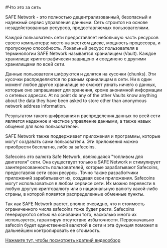 #Что это за сеть

SAFE Network - это полностью децентрализованный, безопасный и надежный сервис управления данными. Сеть строится на основе незадействованных ресурсов, предоставляемых пользователями.

Каждой пользователь сети предоставляет небольшую часть ресурсов своего компьютера: место на жестком диске, мощность процессора, и пропускную способность. Локальный ресурс пользователя в терминологии SAFE Network называется хранилищем (Vault). Каждое хранилище криптографически защищено и соединено с другими хранилищами по всей сети. 

Данные пользователя шифруются и делятся на кусочки (chunks). Эти кусочки распределяются по разным хранилищам в сети. Ни в один момент любое другое хранилище не сможет узнать ничего о данных, которые оно запрашивает для хранения, кроме анонимной информации о сетевых адресах. At no point do any of the other Vaults know anything about the data they have been asked to store other than anonymous network address information.

Результатом такого шифрования и распределения данных по всей сети является надежное и частное управление данными, а также навык общения для всех пользователей.

SAFE Network также поддерживает приложения и программы, которые могут создавать сами пользователи. Эти приложения можно приобрести бесплатно, либо за safecoins.

Safecoins это валюта Safe Network, являющаяся "топливом для двигателя" сети. Она существует только в SAFE Network и стимулирует заинтересованность пользователей, которые зарабатывают Safecoins, предоставляя сети свои ресурсы. Точно также разработчики приложений зарабатывают их, создавая свои приложения. Safecoins могут использоваться в любом сервисе сети. Их можно перевести в любую другую криптовалюту или в национальную валюту какой-либо страны, в которой появятся распределенные обменные пункты. 

Так как SAFE Network растет, вполне очевидно, что и стоимость ограниченного числа safecoins тоже будет расти. Safecoins генерируются сетью на основании того, насколько много их используется, гарантируя отсутствие избыточности. Первоначально safecoin будет единственной валютой в сети и эта функция поможет в дальнейшем контролировать ее стоимость. 

[Нажмите тут, чтобы посмотреть краткий видеообзор](https://www.youtube.com/watch?v=RdGH40oUVDY)
